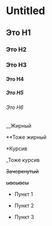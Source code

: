 # Untitled

## Это H1

###  Это H2 

### Это H3

#### Это H4

##### Это H5 

###### Это H6

__Жирный

**Тоже жирный

*Курсив

_Тоже курсив

~~Зачеркнутый~~

~~ывсывсы~~

* Пункт 1

* Пункт 2

* Пункт 3
